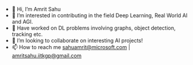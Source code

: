 - 👋 Hi, I’m Amrit Sahu
- 👀 I’m interested in contributing in the field Deep Learning, Real World AI and AGI.
- 🌱 Have worked on DL problems involving graphs, object detection, tracking etc.
- 💞️ I’m looking to collaborate on interesting AI projects!
- 📫 How to reach me sahuamrit@microsoft.com | amritsahu.iitkgp@gmail.com

<!---
sahamrit/sahamrit is a ✨ special ✨ repository because its `README.md` (this file) appears on your GitHub profile.
You can click the Preview link to take a look at your changes.
--->
